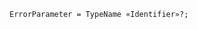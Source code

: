 <!-- This file is generated automatically by infrastructure scripts. Please don't edit by hand. -->

```{ .ebnf .slang-ebnf #ErrorParameter }
ErrorParameter = TypeName «Identifier»?;
```
